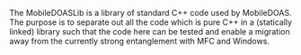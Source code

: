 
The MobileDOASLib is a library of standard C++ code used by MobileDOAS.
    The purpose is to separate out all the code which is pure C++ in a (statically linked) library
    such that the code here can be tested and enable a migration away from the currently strong entanglement
    with MFC and Windows.
